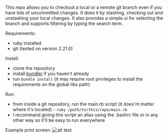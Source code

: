 This repo allows you to checkout a local or a remote git branch even if you have lots of uncommitted changes. It does it by stashing, checking out and unstashing your local changes. It also provides a simple ui for selecting the branch and supports filtering by typing the search term.

Requirements:
- ruby installed
- git (tested on version 2.21.0)

Install:
- clone the repository
- install [bundler](https://bundler.io) if you haven't already 
- run ```bundle install``` (it may require root privileges to install the requirements on the global libs path)

Run:
- from inside a git repository, run the main.rb script (it does'nt matter where it's located) - ```ruby /path/to/this/repo/main.rb```
- I recommand giving this script an alias using the .bashrc file or in any other way so it'll be easy to run everywhere

Example print screen:
![alt text](https://raw.githubusercontent.com/itayL1/terminal_smart_checkout/master/screenshots/usage.png)
